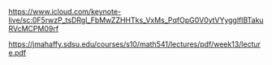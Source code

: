 https://www.icloud.com/keynote-live/sc:0F5rwzP_tsDRgl_FbMwZZHHTks_VxMs_PqfOpG0V0ytVYygglflBTakuRVcMCPM09rf

https://jmahaffy.sdsu.edu/courses/s10/math541/lectures/pdf/week13/lecture.pdf
